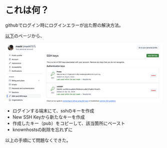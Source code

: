 # これは何？

githubでログイン時にログインエラーが出た際の解決方法。

[以下](https://github.com/settings/keys)のページから、


![](./images/github_ssh_keys.png) 


- ログインする端末にて、sshのキーを作成
- New SSH Keyから新たなキーを作成
- 作成したキー（pub）をコピーして、該当箇所にペースト
- knownhostsの削除を忘れずに

以上の手順にて問題なくできた。
